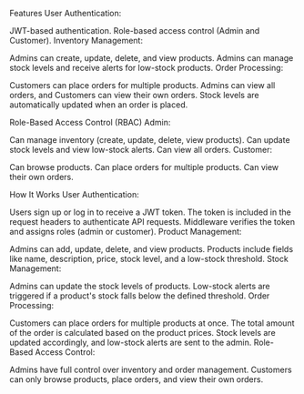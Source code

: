Features
User Authentication:

JWT-based authentication.
Role-based access control (Admin and Customer).
Inventory Management:

Admins can create, update, delete, and view products.
Admins can manage stock levels and receive alerts for low-stock products.
Order Processing:

Customers can place orders for multiple products.
Admins can view all orders, and Customers can view their own orders.
Stock levels are automatically updated when an order is placed.

Role-Based Access Control (RBAC)
Admin:

Can manage inventory (create, update, delete, view products).
Can update stock levels and view low-stock alerts.
Can view all orders.
Customer:

Can browse products.
Can place orders for multiple products.
Can view their own orders.

How It Works
User Authentication:

Users sign up or log in to receive a JWT token.
The token is included in the request headers to authenticate API requests.
Middleware verifies the token and assigns roles (admin or customer).
Product Management:

Admins can add, update, delete, and view products.
Products include fields like name, description, price, stock level, and a low-stock threshold.
Stock Management:

Admins can update the stock levels of products.
Low-stock alerts are triggered if a product's stock falls below the defined threshold.
Order Processing:

Customers can place orders for multiple products at once.
The total amount of the order is calculated based on the product prices.
Stock levels are updated accordingly, and low-stock alerts are sent to the admin.
Role-Based Access Control:

Admins have full control over inventory and order management.
Customers can only browse products, place orders, and view their own orders.
